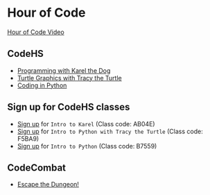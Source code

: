 # Hour of Code 

[Hour of Code Video](https://www.youtube.com/watch?v=FC5FbmsH4fw)

## CodeHS
* [Programming with Karel the Dog](​​http://www.codehs.com/hoc_karel)
* [Turtle Graphics with Tracy the Turtle](http://wwww.codehs.com/hoc_turtle)
* [Coding in Python](http://wwww.codehs.com/hoc_python)

## Sign up for CodeHS classes
* [Sign up](http://codehs.com/go/AB04E) for ``Intro to Karel`` (Class code: AB04E) 
* [Sign up](http://codehs.com/go/F5BA9) for ``Intro to Python with Tracy the Turtle`` (Class code: F5BA9)
* [Sign up](http://codehs.com/go/B7559) for ``Intro to Python`` (Class code: B7559)

## CodeCombat
* [Escape the Dungeon!](https://codecombat.com/play/dungeon?hour_of_code=true)
















